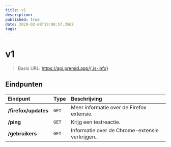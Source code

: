 ```yaml
---
title: v1
description:
published: true
date: 2020-02-08T19:00:57.350Z
tags:
---
```


# v1

> Basis URL: https://api.premid.app/{.is-info}


## Eindpunten

<table>
  <thead>
    <tr>
      <th style="text-align:left">Eindpunt</th>
      <th style="text-align:left">Type</th>
      <th style="text-align:left">Beschrijving</th>
    </tr>
  </thead>
  <tbody>
    <tr>
      <td style="text-align:left"><b>/firefox/updates</b>
      </td>
      <td style="text-align:left"><code>GET</code></td>
      <td style="text-align:left">Meer informatie over de Firefox extensie.</td>
    </tr>
    <tr>
      <td style="text-align:left"><b>/ping</b>
      </td>
      <td style="text-align:left"><code>GET</code></td>
      <td style="text-align:left">Krijg een testreactie.</td>
    </tr>
    <tr>
      <td style="text-align:left"><b>/gebruikers</b>
      </td>
      <td style="text-align:left"><code>GET</code></td>
      <td style="text-align:left">Informatie over de Chrome-extensie verkrijgen..</td>
    </tr>
  </tbody>
</table>

